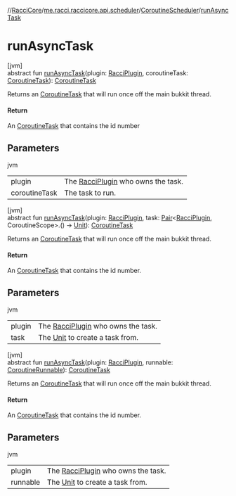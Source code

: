//[RacciCore](../../../index.md)/[me.racci.raccicore.api.scheduler](../index.md)/[CoroutineScheduler](index.md)/[runAsyncTask](run-async-task.md)

# runAsyncTask

[jvm]\
abstract fun [runAsyncTask](run-async-task.md)(plugin: [RacciPlugin](../../me.racci.raccicore.api.plugin/-racci-plugin/index.md), coroutineTask: [CoroutineTask](../-coroutine-task/index.md)): [CoroutineTask](../-coroutine-task/index.md)

Returns an [CoroutineTask](../-coroutine-task/index.md) that will run once off the main bukkit thread.

#### Return

An [CoroutineTask](../-coroutine-task/index.md) that contains the id number

## Parameters

jvm

| | |
|---|---|
| plugin | The [RacciPlugin](../../me.racci.raccicore.api.plugin/-racci-plugin/index.md) who owns the task. |
| coroutineTask | The task to run. |

[jvm]\
abstract fun [runAsyncTask](run-async-task.md)(plugin: [RacciPlugin](../../me.racci.raccicore.api.plugin/-racci-plugin/index.md), task: [Pair](https://kotlinlang.org/api/latest/jvm/stdlib/kotlin/-pair/index.html)&lt;[RacciPlugin](
../../me.racci.raccicore.api.plugin/-racci-plugin/index.md), CoroutineScope&gt;.() -&gt; [Unit](https://kotlinlang.org/api/latest/jvm/stdlib/kotlin/-unit/index.html)): [CoroutineTask](../-coroutine-task/index.md)

Returns an [CoroutineTask](../-coroutine-task/index.md) that will run once off the main bukkit thread.

#### Return

An [CoroutineTask](../-coroutine-task/index.md) that contains the id number.

## Parameters

jvm

| | |
|---|---|
| plugin | The [RacciPlugin](../../me.racci.raccicore.api.plugin/-racci-plugin/index.md) who owns the task. |
| task | The [Unit](https://kotlinlang.org/api/latest/jvm/stdlib/kotlin/-unit/index.html) to create a task from. |

[jvm]\
abstract fun [runAsyncTask](run-async-task.md)(plugin: [RacciPlugin](../../me.racci.raccicore.api.plugin/-racci-plugin/index.md), runnable: [CoroutineRunnable](../-coroutine-runnable/index.md)): [CoroutineTask](../-coroutine-task/index.md)

Returns an [CoroutineTask](../-coroutine-task/index.md) that will run once off the main bukkit thread.

#### Return

An [CoroutineTask](../-coroutine-task/index.md) that contains the id number.

## Parameters

jvm

| | |
|---|---|
| plugin | The [RacciPlugin](../../me.racci.raccicore.api.plugin/-racci-plugin/index.md) who owns the task. |
| runnable | The [Unit](https://kotlinlang.org/api/latest/jvm/stdlib/kotlin/-unit/index.html) to create a task from. |
